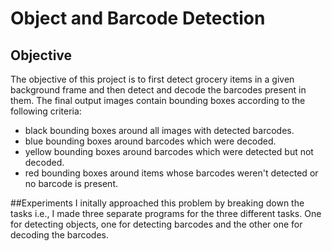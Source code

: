 # Object and Barcode Detection

## Objective
The objective of this project is to first detect grocery items in a given background frame and then detect and decode the barcodes present in them.
The final output images contain bounding boxes according to the following criteria:
* black bounding boxes around all images with detected barcodes.
* blue bounding boxes around barcodes which were decoded.
* yellow bounding boxes around barcodes which were detected but not decoded.
* red bounding boxes around items whose barcodes weren't detected or no barcode is present. 

##Experiments
I initally approached this problem by breaking down the tasks i.e., I made three separate programs for the three different tasks. One for detecting objects,
one for detecting barcodes and the other one for decoding the barcodes.
